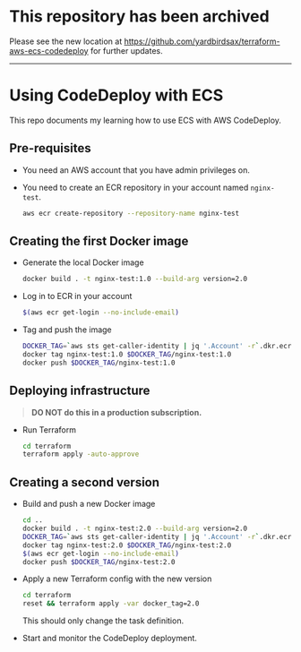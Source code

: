 # This repository has been archived

Please see the new location at https://github.com/yardbirdsax/terraform-aws-ecs-codedeploy for further updates.

---

# Using CodeDeploy with ECS

This repo documents my learning how to use ECS with AWS CodeDeploy.

## Pre-requisites

* You need an AWS account that you have admin privileges on.
* You need to create an ECR repository in your account named `nginx-test`.

  ```bash
  aws ecr create-repository --repository-name nginx-test
  ```

## Creating the first Docker image

- Generate the local Docker image
  
  ```bash
  docker build . -t nginx-test:1.0 --build-arg version=2.0
  ```

- Log in to ECR in your account

  ```bash
  $(aws ecr get-login --no-include-email)
  ```

- Tag and push the image

  ```bash
  DOCKER_TAG=`aws sts get-caller-identity | jq '.Account' -r`.dkr.ecr.us-east-2.amazonaws.com 
  docker tag nginx-test:1.0 $DOCKER_TAG/nginx-test:1.0
  docker push $DOCKER_TAG/nginx-test:1.0
  ```

## Deploying infrastructure

>**DO NOT do this in a production subscription.**

- Run Terraform

  ```bash
  cd terraform
  terraform apply -auto-approve
  ```

## Creating a second version

- Build and push a new Docker image

  ```bash
  cd ..
  docker build . -t nginx-test:2.0 --build-arg version=2.0
  DOCKER_TAG=`aws sts get-caller-identity | jq '.Account' -r`.dkr.ecr.us-east-2.amazonaws.com 
  docker tag nginx-test:2.0 $DOCKER_TAG/nginx-test:2.0
  $(aws ecr get-login --no-include-email)
  docker push $DOCKER_TAG/nginx-test:2.0
  ```

- Apply a new Terraform config with the new version

  ```bash
  cd terraform
  reset && terraform apply -var docker_tag=2.0
  ```

  This should only change the task definition.

- Start and monitor the CodeDeploy deployment.
